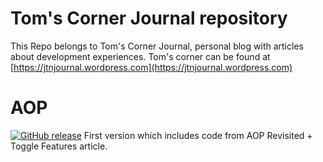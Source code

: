 # Tom's Corner Journal repository

This Repo belongs to Tom's Corner Journal, personal blog with articles about development experiences. Tom's corner can be found at [https://jtnjournal.wordpress.com](https://jtnjournal.wordpress.com)

# AOP
[![GitHub release](https://img.shields.io/badge/Version-1.0-blue)](https://cutt.ly/1f1fU3G) First version which includes code from AOP Revisited + Toggle Features article.
